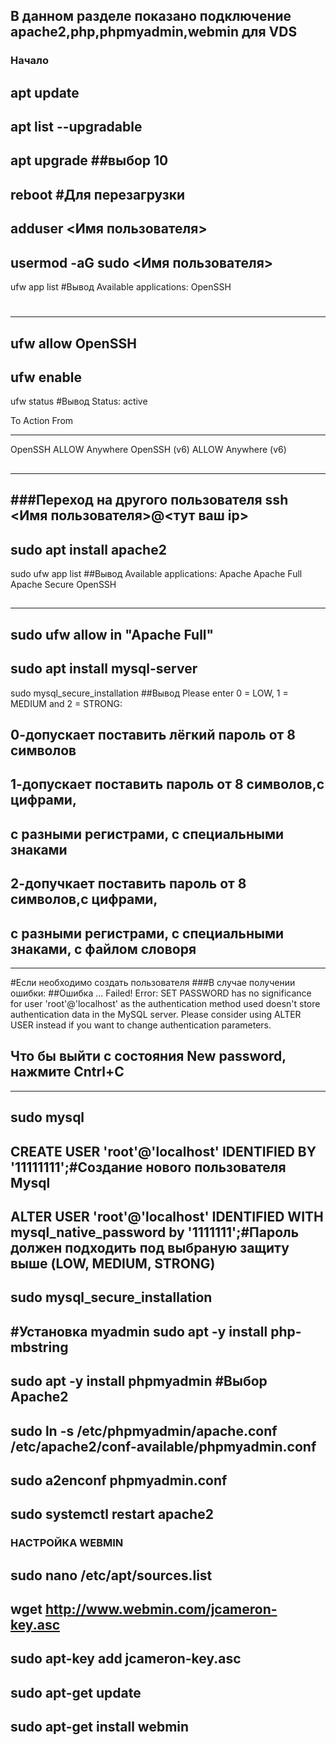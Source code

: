 В данном разделе показано подключение apache2,php,phpmyadmin,webmin для VDS
----------------------------------------
### Начало ###
apt update
----------------------------------------
apt list --upgradable
----------------------------------------
apt upgrade ##выбор 10
----------------------------------------
reboot #Для перезагрузки
----------------------------------------
adduser <Имя пользователя>
----------------------------------------
usermod -aG sudo <Имя пользователя>
----------------------------------------
ufw app list 
#Вывод
Available applications: 
	OpenSSH
#
----------------------------------------
ufw allow OpenSSH
----------------------------------------
ufw enable
----------------------------------------
ufw status
#Вывод
Status: active

To                         Action      From
--                         ------      ----
OpenSSH                    ALLOW       Anywhere
OpenSSH (v6)               ALLOW       Anywhere (v6)
##
----------------------------------------
###Переход на другого пользователя
ssh <Имя пользователя>@<тут ваш ip>
----------------------------------------
sudo apt install apache2
----------------------------------------
sudo ufw app list
##Вывод
Available applications:
  Apache
  Apache Full
  Apache Secure
  OpenSSH
##
----------------------------------------
sudo ufw allow in "Apache Full"
----------------------------------------
sudo apt install mysql-server
----------------------------------------
sudo mysql_secure_installation
##Вывод
Please enter 0 = LOW, 1 = MEDIUM and 2 = STRONG:
## 0-допускает поставить лёгкий пароль от 8 символов
## 1-допускает поставить пароль от 8 символов,с цифрами,
## с разными регистрами, с специальными знаками
## 2-допучкает поставить пароль от 8 символов,с цифрами,
## с разными регистрами, с специальными знаками, с файлом словоря
----------------------------------------
#Если необходимо создать пользователя
###В случае получении ошибки:
##Ошибка
 ... Failed! Error: SET PASSWORD has no significance for user 'root'@'localhost'
 as the authentication method used doesn't store authentication data in the MySQL server.
 Please consider using ALTER USER instead if you want to change authentication parameters.
## Что бы выйти с состояния New password, нажмите Cntrl+C
----------------------------------------
sudo mysql
----------------------------------------
CREATE USER 'root'@'localhost' IDENTIFIED BY '11111111';#Создание нового пользователя Mysql
----------------------------------------
ALTER USER 'root'@'localhost' IDENTIFIED WITH mysql_native_password by '1111111';#Пароль должен подходить под выбраную защиту выше (LOW, MEDIUM, STRONG)
----------------------------------------
sudo mysql_secure_installation
----------------------------------------
#Установка myadmin
sudo apt -y install php-mbstring
----------------------------------------
sudo apt -y install phpmyadmin #Выбор Apache2
----------------------------------------
sudo ln -s /etc/phpmyadmin/apache.conf /etc/apache2/conf-available/phpmyadmin.conf
----------------------------------------
sudo a2enconf phpmyadmin.conf
----------------------------------------
sudo systemctl restart apache2
----------------------------------------
### НАСТРОЙКА WEBMIN
sudo nano /etc/apt/sources.list
----------------------------------------
wget http://www.webmin.com/jcameron-key.asc
----------------------------------------
sudo apt-key add jcameron-key.asc
----------------------------------------
sudo apt-get update
----------------------------------------
sudo apt-get install webmin
----------------------------------------
